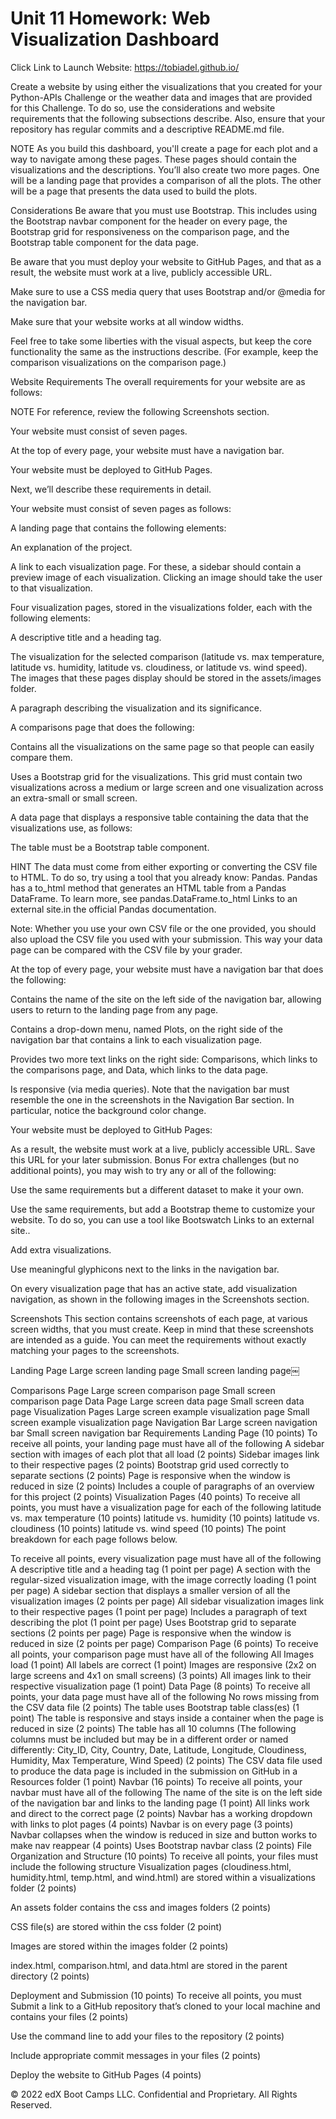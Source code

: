 # Unit 11 Homework: Web Visualization Dashboard

Click Link to Launch Website: https://tobiadel.github.io/

Create a website by using either the visualizations that you created for your Python-APIs Challenge or the weather data and images that are provided for this Challenge. To do so, use the considerations and website requirements that the following subsections describe. Also, ensure that your repository has regular commits and a descriptive README.md file.

NOTE
As you build this dashboard, you'll create a page for each plot and a way to navigate among these pages. These pages should contain the visualizations and the descriptions. You’ll also create two more pages. One will be a landing page that provides a comparison of all the plots. The other will be a page that presents the data used to build the plots.

Considerations
Be aware that you must use Bootstrap. This includes using the Bootstrap navbar component for the header on every page, the Bootstrap grid for responsiveness on the comparison page, and the Bootstrap table component for the data page.

Be aware that you must deploy your website to GitHub Pages, and that as a result, the website must work at a live, publicly accessible URL.

Make sure to use a CSS media query that uses Bootstrap and/or @media for the navigation bar.

Make sure that your website works at all window widths.

Feel free to take some liberties with the visual aspects, but keep the core functionality the same as the instructions describe. (For example, keep the comparison visualizations on the comparison page.)

Website Requirements
The overall requirements for your website are as follows:

NOTE
For reference, review the following Screenshots section.

Your website must consist of seven pages.

At the top of every page, your website must have a navigation bar.

Your website must be deployed to GitHub Pages.

Next, we’ll describe these requirements in detail.

Your website must consist of seven pages as follows:

A landing page that contains the following elements:

An explanation of the project.

A link to each visualization page. For these, a sidebar should contain a preview image of each visualization. Clicking an image should take the user to that visualization.

Four visualization pages, stored in the visualizations folder, each with the following elements:

A descriptive title and a heading tag.

The visualization for the selected comparison (latitude vs. max temperature, latitude vs. humidity, latitude vs. cloudiness, or latitude vs. wind speed). The images that these pages display should be stored in the assets/images folder.

A paragraph describing the visualization and its significance.

A comparisons page that does the following:

Contains all the visualizations on the same page so that people can easily compare them.

Uses a Bootstrap grid for the visualizations. This grid must contain two visualizations across a medium or large screen and one visualization across an extra-small or small screen.

A data page that displays a responsive table containing the data that the visualizations use, as follows:

The table must be a Bootstrap table component.

HINT
The data must come from either exporting or converting the CSV file to HTML. To do so, try using a tool that you already know: Pandas. Pandas has a to_html method that generates an HTML table from a Pandas DataFrame. To learn more, see pandas.DataFrame.to_html Links to an external site.in the official Pandas documentation.

Note: Whether you use your own CSV file or the one provided, you should also upload the CSV file you used with your submission. This way your data page can be compared with the CSV file by your grader.

At the top of every page, your website must have a navigation bar that does the following:

Contains the name of the site on the left side of the navigation bar, allowing users to return to the landing page from any page.

Contains a drop-down menu, named Plots, on the right side of the navigation bar that contains a link to each visualization page.

Provides two more text links on the right side: Comparisons, which links to the comparisons page, and Data, which links to the data page.

Is responsive (via media queries). Note that the navigation bar must resemble the one in the screenshots in the Navigation Bar section. In particular, notice the background color change.

Your website must be deployed to GitHub Pages:

As a result, the website must work at a live, publicly accessible URL. Save this URL for your later submission.
Bonus
For extra challenges (but no additional points), you may wish to try any or all of the following:

Use the same requirements but a different dataset to make it your own.

Use the same requirements, but add a Bootstrap theme to customize your website. To do so, you can use a tool like Bootswatch Links to an external site..

Add extra visualizations.

Use meaningful glyphicons next to the links in the navigation bar.

On every visualization page that has an active state, add visualization navigation, as shown in the following images in the Screenshots section.

Screenshots
This section contains screenshots of each page, at various screen widths, that you must create. Keep in mind that these screenshots are intended as a guide. You can meet the requirements without exactly matching your pages to the screenshots.

Landing Page
Large screen landing page
Small screen landing page￼

Comparisons Page
Large screen comparison page
Small screen comparison page
Data Page
Large screen data page
Small screen data page
Visualization Pages
Large screen example visualization page
Small screen example visualization page
Navigation Bar
Large screen navigation bar
Small screen navigation bar
Requirements
Landing Page (10 points)
To receive all points, your landing page must have all of the following
A sidebar section with images of each plot that all load (2 points)
Sidebar images link to their respective pages (2 points)
Bootstrap grid used correctly to separate sections (2 points)
Page is responsive when the window is reduced in size (2 points)
Includes a couple of paragraphs of an overview for this project (2 points)
Visualization Pages (40 points)
To receive all points, you must have a visualization page for each of the following
latitude vs. max temperature (10 points)
latitude vs. humidity (10 points)
latitude vs. cloudiness (10 points)
latitude vs. wind speed (10 points)
The point breakdown for each page follows below.

To receive all points, every visualization page must have all of the following
A descriptive title and a heading tag (1 point per page)
A section with the regular-sized visualization image, with the image correctly loading (1 point per page)
A sidebar section that displays a smaller version of all the visualization images (2 points per page)
All sidebar visualization images link to their respective pages (1 point per page)
Includes a paragraph of text describing the plot (1 point per page)
Uses Bootstrap grid to separate sections (2 points per page)
Page is responsive when the window is reduced in size (2 points per page)
Comparison Page (6 points)
To receive all points, your comparison page must have all of the following
All Images load (1 point)
All labels are correct (1 point)
Images are responsive (2x2 on large screens and 4x1 on small screens) (3 points)
All images link to their respective visualization page (1 point)
Data Page (8 points)
To receive all points, your data page must have all of the following
No rows missing from the CSV data file (2 points)
The table uses Bootstrap table class(es) (1 point)
The table is responsive and stays inside a container when the page is reduced in size (2 points)
The table has all 10 columns (The following columns must be included but may be in a different order or named differently: City_ID, City, Country, Date, Latitude, Longitude, Cloudiness, Humidity, Max Temperature, Wind Speed) (2 points)
The CSV data file used to produce the data page is included in the submission on GitHub in a Resources folder (1 point)
Navbar (16 points)
To receive all points, your navbar must have all of the following
The name of the site is on the left side of the navigation bar and links to the landing page (1 point)
All links work and direct to the correct page (2 points)
Navbar has a working dropdown with links to plot pages (4 points)
Navbar is on every page (3 points)
Navbar collapses when the window is reduced in size and button works to make nav reappear (4 points)
Uses Bootstrap navbar class (2 points)
File Organization and Structure (10 points)
To receive all points, your files must include the following structure
Visualization pages (cloudiness.html, humidity.html, temp.html, and wind.html) are stored within a visualizations folder (2 points)

An assets folder contains the css and images folders (2 points)

CSS file(s) are stored within the css folder (2 point)

Images are stored within the images folder (2 points)

index.html, comparison.html, and data.html are stored in the parent directory (2 points)

Deployment and Submission (10 points)
To receive all points, you must
Submit a link to a GitHub repository that’s cloned to your local machine and contains your files (2 points)

Use the command line to add your files to the repository (2 points)

Include appropriate commit messages in your files (2 points)

Deploy the website to GitHub Pages (4 points)



© 2022 edX Boot Camps LLC. Confidential and Proprietary. All Rights Reserved.

